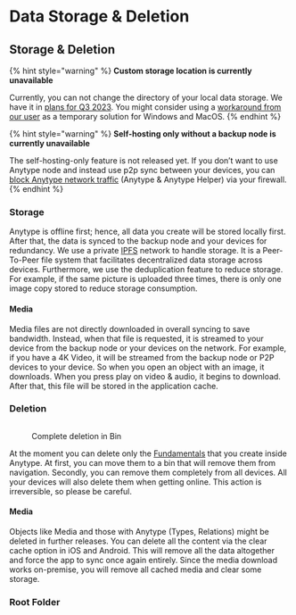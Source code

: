 # Data Storage & Deletion

## Storage & Deletion

{% hint style="warning" %}
**Custom storage location is currently unavailable**

Currently, you can not change the directory of your local data storage. We have it in [plans for Q3 2023](https://github.com/orgs/anyproto/projects/1/views/1). You might consider using a [workaround from our user](https://community.anytype.io/t/custom-storage-location/994) as a temporary solution for Windows and MacOS.
{% endhint %}

{% hint style="warning" %}
**Self-hosting only without a backup node is currently unavailable**

The self-hosting-only feature is not released yet. If you don’t want to use Anytype node and instead use p2p sync between your devices, you can [block Anytype network traffic](https://community.anytype.io/t/is-there-a-way-to-limit-storage-of-data-only-local/6982) (Anytype & Anytype Helper) via your firewall.
{% endhint %}

### Storage <a href="#storage" id="storage"></a>

Anytype is offline first; hence, all data you create will be stored locally first. After that, the data is synced to the backup node and your devices for redundancy. We use a private [IPFS](https://docs.ipfs.tech/concepts/what-is-ipfs/) network to handle storage. It is a Peer-To-Peer file system that facilitates decentralized data storage across devices. Furthermore, we use the deduplication feature to reduce storage. For example, if the same picture is uploaded three times, there is only one image copy stored to reduce storage consumption.

#### Media <a href="#media" id="media"></a>

Media files are not directly downloaded in overall syncing to save bandwidth. Instead, when that file is requested, it is streamed to your device from the backup node or your devices on the network. For example, if you have a 4K Video, it will be streamed from the backup node or P2P devices to your device. So when you open an object with an image, it downloads. When you press play on video & audio, it begins to download. After that, this file will be stored in the application cache.

### Deletion <a href="#deletion" id="deletion"></a>

<figure><img src="https://files.gitbook.com/v0/b/gitbook-x-prod.appspot.com/o/spaces%2FJbcKxgThRdSa4vZyLbvH%2Fuploads%2Fgit-blob-dcb526128401892f1a4773091dbf735febb4a875%2FScreenshot%202021-11-02%20at%2016.25.23.png?alt=media" alt=""><figcaption><p>Complete deletion in Bin</p></figcaption></figure>

At the moment you can delete only the [Fundamentals](https://app.gitbook.com/o/Ssa9i5QAuI6HhV4jXCLv/s/JbcKxgThRdSa4vZyLbvH/fundamental-concepts) that you create inside Anytype. At first, you can move them to a bin that will remove them from navigation. Secondly, you can remove them completely from all devices. All your devices will also delete them when getting online. This action is irreversible, so please be careful.

#### Media <a href="#media-1" id="media-1"></a>

Objects like Media and those with Anytype (Types, Relations) might be deleted in further releases. You can delete all the content via the clear cache option in iOS and Android. This will remove all the data altogether and force the app to sync once again entirely. Since the media download works on-premise, you will remove all cached media and clear some storage.

### Root Folder <a href="#root-folder" id="root-folder"></a>
